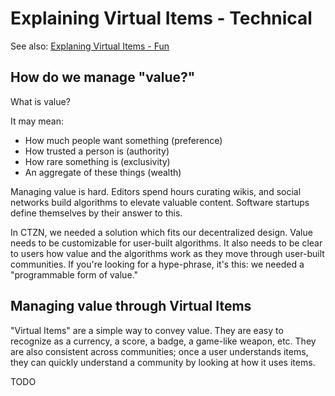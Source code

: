 # Explaining Virtual Items - Technical

See also: [Explaning Virtual Items - Fun](#TODO)

## How do we manage "value?"

What is value?

It may mean:

- How much people want something (preference)
- How trusted a person is (authority)
- How rare something is (exclusivity)
- An aggregate of these things (wealth)

Managing value is hard. Editors spend hours curating wikis, and social networks build algorithms to elevate valuable content. Software startups define themselves by their answer to this.

In CTZN, we needed a solution which fits our decentralized design. Value needs to be customizable for user-built algorithms. It also needs to be clear to users how value and the algorithms work as they move through user-built communities. If you're looking for a hype-phrase, it's this: we needed a "programmable form of value."

## Managing value through Virtual Items

"Virtual Items" are a simple way to convey value. They are easy to recognize as a currency, a score, a badge, a game-like weapon, etc. They are also consistent across communities; once a user understands items, they can quickly understand a community by looking at how it uses items.

TODO
